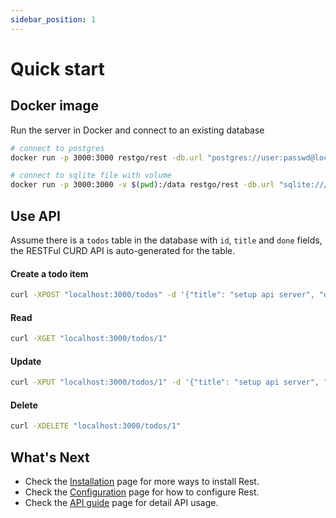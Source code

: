 ```yaml
---
sidebar_position: 1
---
```

# Quick start

## Docker image

Run the server in Docker and connect to an existing database

``` bash
# connect to postgres
docker run -p 3000:3000 restgo/rest -db.url "postgres://user:passwd@localhost:5432/db"

# connect to sqlite file with volume
docker run -p 3000:3000 -v $(pwd):/data restgo/rest -db.url "sqlite:///data/my.db"
```

## Use API
Assume there is a `todos` table in the database with `id`, `title` and `done` fields, the RESTFul CURD API is auto-generated for the table.

#### Create a todo item
``` bash
curl -XPOST "localhost:3000/todos" -d '{"title": "setup api server", "done": false}'
```

#### Read
``` bash
curl -XGET "localhost:3000/todos/1"
```

#### Update
``` bash
curl -XPUT "localhost:3000/todos/1" -d '{"title": "setup api server", "done": true}'
```

#### Delete
``` bash
curl -XDELETE "localhost:3000/todos/1"
```


## What's Next
- Check the [Installation](./installation) page for more ways to install Rest.
- Check the [Configuration](./configuration) page for how to configure Rest.
- Check the [API guide](../guides/api) page for detail API usage.
